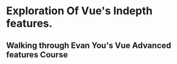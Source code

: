 # Exploration Of Vue's Indepth features.

## Walking through Evan You's Vue Advanced features Course